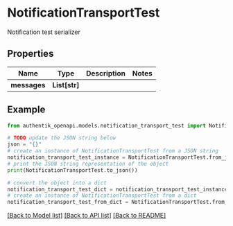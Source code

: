 # NotificationTransportTest

Notification test serializer

## Properties

Name | Type | Description | Notes
------------ | ------------- | ------------- | -------------
**messages** | **List[str]** |  | 

## Example

```python
from authentik_openapi.models.notification_transport_test import NotificationTransportTest

# TODO update the JSON string below
json = "{}"
# create an instance of NotificationTransportTest from a JSON string
notification_transport_test_instance = NotificationTransportTest.from_json(json)
# print the JSON string representation of the object
print(NotificationTransportTest.to_json())

# convert the object into a dict
notification_transport_test_dict = notification_transport_test_instance.to_dict()
# create an instance of NotificationTransportTest from a dict
notification_transport_test_from_dict = NotificationTransportTest.from_dict(notification_transport_test_dict)
```
[[Back to Model list]](../README.md#documentation-for-models) [[Back to API list]](../README.md#documentation-for-api-endpoints) [[Back to README]](../README.md)


